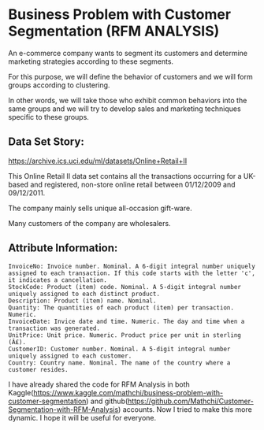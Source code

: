 
# Business Problem with Customer Segmentation (RFM ANALYSIS)

An e-commerce company wants to segment its customers and determine marketing strategies according to these segments.

For this purpose, we will define the behavior of customers and we will form groups according to clustering.

In other words, we will take those who exhibit common behaviors into the same groups and we will try to develop sales and marketing techniques specific to these groups.


## Data Set Story:

https://archive.ics.uci.edu/ml/datasets/Online+Retail+II

This Online Retail II data set contains all the transactions occurring for a UK-based and registered, non-store online retail between 01/12/2009 and 09/12/2011.

The company mainly sells unique all-occasion gift-ware.

Many customers of the company are wholesalers.


## Attribute Information:

    InvoiceNo: Invoice number. Nominal. A 6-digit integral number uniquely assigned to each transaction. If this code starts with the letter 'c', it indicates a cancellation.
    StockCode: Product (item) code. Nominal. A 5-digit integral number uniquely assigned to each distinct product.
    Description: Product (item) name. Nominal.
    Quantity: The quantities of each product (item) per transaction. Numeric.
    InvoiceDate: Invice date and time. Numeric. The day and time when a transaction was generated.
    UnitPrice: Unit price. Numeric. Product price per unit in sterling (Â£).
    CustomerID: Customer number. Nominal. A 5-digit integral number uniquely assigned to each customer.
    Country: Country name. Nominal. The name of the country where a customer resides.

I have already shared the code for RFM Analysis in both Kaggle(https://www.kaggle.com/mathchi/business-problem-with-customer-segmentation) and github(https://github.com/Mathchi/Customer-Segmentation-with-RFM-Analysis) accounts. Now I tried to make this more dynamic. I hope it will be useful for everyone.
